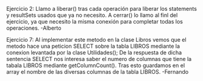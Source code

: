 Ejercicio 2:
Llamo a liberar() tras cada operación para liberar los statements y resultSets usados que ya no necesito.
A cerrar() lo llamo al finl del ejercicio, ya que necesito la misma conexión para completar todas los operaciones.
 -Alberto

Ejercicio 7:
Al implementar este metodo en la clase Libros vemos que el metodo
hace una peticion SELECT sobre la tabla LIBROS mediante la conexion levantada por la clase Utilidades();
De la respuesta de dicha sentencia SELECT nos interesa saber el numero de columnas
que tiene la tabala LIBROS mediante getColumnCount().
Tras esto guardamos en el array el nombre de las diversas
columnas de la tabla LIBROS.
 -Fernando
